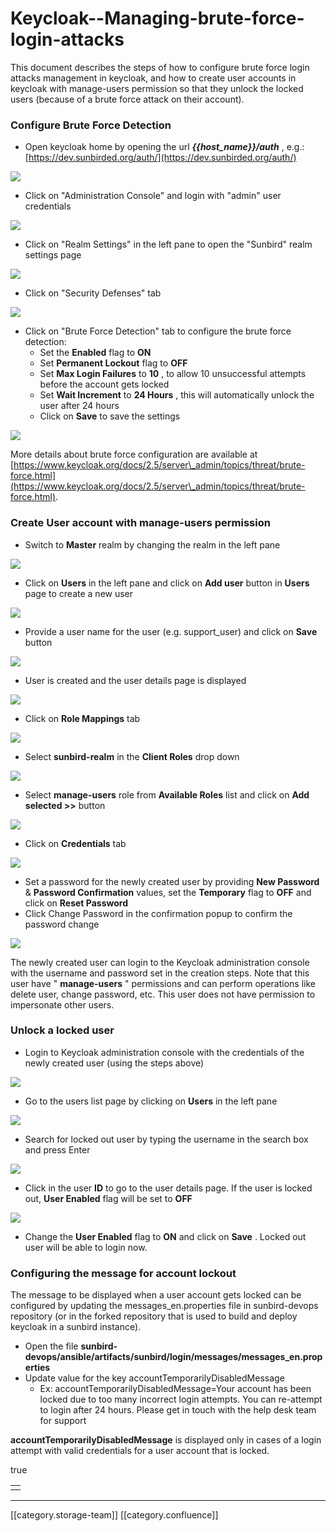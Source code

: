 # Keycloak--Managing-brute-force-login-attacks

This document describes the steps of how to configure brute force login attacks management in keycloak, and how to create user accounts in keycloak with manage-users permission so that they unlock the locked users (because of a brute force attack on their account).

### Configure Brute Force Detection

* Open keycloak home by opening the url  _**\{{host\_name\}}/auth**_ , e.g.: [https://dev.sunbirded.org/auth/](https://dev.sunbirded.org/auth/)

![](../../../../User/Fullexport2/images/storage/1\_Keycloak\_admin\_home.png)

* Click on "Administration Console" and login with "admin" user credentials

![](../../../../User/Fullexport2/images/storage/2\_Keycloak\_login.png)

* Click on "Realm Settings" in the left pane to open the "Sunbird" realm settings page

![](../../../../User/Fullexport2/images/storage/3\_Keycloak\_realm\_settings.png)

* Click on "Security Defenses" tab

![](../../../../User/Fullexport2/images/storage/4\_Keycloak\_security\_defenses.png)

* Click on "Brute Force Detection" tab to configure the brute force detection:
  * Set the **Enabled** flag to **ON**
  * Set **Permanent Lockout** flag to **OFF**
  * Set **Max Login Failures** to **10** , to allow 10 unsuccessful attempts before the account gets locked
  * Set **Wait Increment** to **24 Hours** , this will automatically unlock the user after 24 hours
  * Click on **Save** to save the settings

![](../../../../User/Fullexport2/images/storage/5\_Keycloak\_brute\_force\_detection.png)

More details about brute force configuration are available at [https://www.keycloak.org/docs/2.5/server\_admin/topics/threat/brute-force.html](https://www.keycloak.org/docs/2.5/server\_admin/topics/threat/brute-force.html).

### Create User account with manage-users permission

* Switch to **Master** realm by changing the realm in the left pane

![](../../../../User/Fullexport2/images/storage/6\_Keycloak\_master\_realm.png)

* Click on **Users** in the left pane and click on **Add user** button in **Users** page to create a new user

![](../../../../User/Fullexport2/images/storage/7\_Keycloak\_master\_realm\_users.png)

* Provide a user name for the user (e.g. support\_user) and click on **Save** button

![](../../../../User/Fullexport2/images/storage/8\_Keycloak\_new\_user.png)

* User is created and the user details page is displayed

![](../../../../User/Fullexport2/images/storage/9\_Keycloak\_new\_user\_2.png)

* Click on **Role Mappings** tab

![](../../../../User/Fullexport2/images/storage/10\_Keycloak\_user\_roles.png)

* Select **sunbird-realm** in the **Client Roles** drop down

![](../../../../User/Fullexport2/images/storage/11\_Keycloak\_sunbird\_realm\_roles.png)

* Select **manage-users** role from **Available Roles** list and click on **Add selected >>** button

![](../../../../User/Fullexport2/images/storage/12\_Keycloak\_assign\_roles.png)

* Click on **Credentials** tab

![](../../../../User/Fullexport2/images/storage/13\_Keycloak\_credentials.png)

* Set a password for the newly created user by providing **New Password** & **Password Confirmation**  values, set the **Temporary** flag to **OFF** and click on **Reset Password**
* Click Change Password in the confirmation popup to confirm the password change

![](../../../../User/Fullexport2/images/storage/15\_Keycloak\_update\_password\_2.png)

The newly created user can login to the Keycloak administration console with the username and password set in the creation steps. Note that this user have " **manage-users** " permissions and can perform operations like delete user, change password, etc. This user does not have permission to impersonate other users.

### Unlock a locked user

* Login to Keycloak administration console with the credentials of the newly created user (using the steps above)

![](../../../../User/Fullexport2/images/storage/16\_Keycloak\_support\_user\_login.png)

* Go to the users list page by clicking on **Users** in the left pane

![](../../../../User/Fullexport2/images/storage/17\_Keycloak\_users.png)

* Search for locked out user by typing the username in the search box and press Enter

![](../../../../User/Fullexport2/images/storage/18\_Keycloak\_search\_user.png)

* Click in the user **ID** to go to the user details page. If the user is locked out, **User Enabled** flag will be set to **OFF**

![](../../../../User/Fullexport2/images/storage/19\_Keycloak\_user\_details.png)

* Change the **User Enabled** flag to **ON** and click on **Save** . Locked out user will be able to login now.

### Configuring the message for account lockout

The message to be displayed when a user account gets locked can be configured by updating the messages\_en.properties file in sunbird-devops repository (or in the forked repository that is used to build and deploy keycloak in a sunbird instance).

* Open the file **sunbird-devops/ansible/artifacts/sunbird/login/messages/messages\_en.properties**
* Update value for the key accountTemporarilyDisabledMessage
  * Ex: accountTemporarilyDisabledMessage=Your account has been locked due to too many incorrect login attempts. You can re-attempt to login after 24 hours. Please get in touch with the help desk team for support

**accountTemporarilyDisabledMessage** is displayed only in cases of a login attempt with valid credentials for a user account that is locked.

true

|   |
| - |
|   |

***

\[\[category.storage-team]] \[\[category.confluence]]
